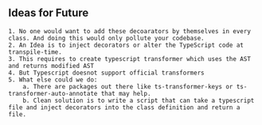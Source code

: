 ## Ideas for Future
    1. No one would want to add these decoarators by themselves in every class. And doing this would only pollute your codebase.
    2. An Idea is to inject decorators or alter the TypeScript code at transpile-time.
    3. This requires to create typescript transformer which uses the AST and returns modified AST
    4. But Typescript doesnot support official transformers
    5. What else could we do:
        a. There are packages out there like ts-transformer-keys or ts-transformer-auto-annotate that may help.
        b. Clean solution is to write a script that can take a typescript file and inject decorators into the class definition and return a file.